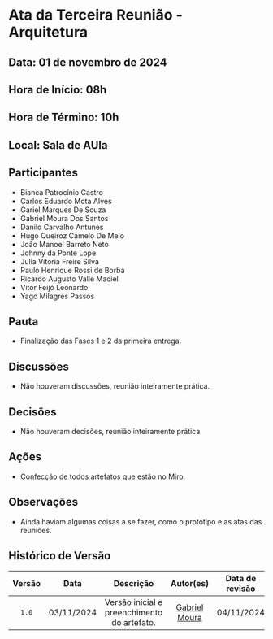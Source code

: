 # Ata da Terceira Reunião - Arquitetura

## Data: 01 de novembro de 2024

## Hora de Início: 08h

## Hora de Término: 10h

## Local: Sala de AUla

## Participantes

- Bianca Patrocínio Castro
- Carlos Eduardo Mota Alves
- Gariel Marques De Souza
- Gabriel Moura Dos Santos
- Danilo Carvalho Antunes
- Hugo Queiroz Camelo De Melo
- João Manoel Barreto Neto
- Johnny da Ponte Lope
- Julia Vitoria Freire Silva
- Paulo Henrique Rossi de Borba
- Ricardo Augusto Valle Maciel
- Vitor Feijó Leonardo
- Yago Milagres Passos

## Pauta

- Finalização das Fases 1 e 2 da primeira entrega.

## Discussões

- Não houveram discussões, reunião inteiramente prática.

## Decisões

- Não houveram decisões, reunião inteiramente prática.

## Ações

- Confecção de todos artefatos que estão no Miro.

## Observações

- Ainda haviam algumas coisas a se fazer, como o protótipo e as atas das reuniões.

## Histórico de Versão
| Versão | Data | Descrição | Autor(es) | Data de revisão | Revisor(es) |
| :-: | :-: | :-: | :-: | :-: | :-: |
| `1.0` | 03/11/2024 | Versão inicial e preenchimento do artefato. | [Gabriel Moura](https://github.com/GabrielMS00) |  04/11/2024  |  [João Barreto](https://github.com/JoaoBarreto03)  |
